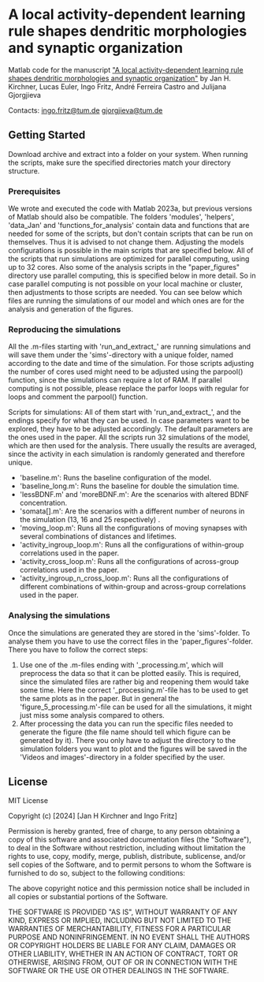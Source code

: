 A local activity-dependent learning rule shapes dendritic morphologies and synaptic organization
====================================================================

Matlab code for the manuscript ["A local activity-dependent learning rule shapes dendritic morphologies and synaptic organization"](https://doi.org/10.7554/eLife.87527.1) by Jan H. Kirchner, Lucas Euler, Ingo Fritz, André Ferreira Castro and Julijana Gjorgjieva

Contacts:
ingo.fritz@tum.de
gjorgjieva@tum.de

Getting Started
---------------

Download archive and extract into a folder on your system. When running the scripts, make sure the specified directories match your directory structure.

### Prerequisites

We wrote and executed the code with Matlab 2023a, but previous versions of Matlab should also be compatible.
The folders 'modules', 'helpers', 'data_Jan' and 'functions_for_analysis' contain data and functions that are needed for some of the scripts, but don't contain scripts that can be run on themselves. Thus it is advised to not change them. Adjusting the models configurations is possible in the main scripts that are specified below. 
All of the scripts that run simulations are optimized for parallel computing, using up to 32 cores. Also some of the analysis scripts in the "paper_figures" directory use parallel computing, this is specified below in more detail. So in case parallel computing is not possible on your local machine or cluster, then adjustments to those scripts are needed. You can see below which files are running the simulations of our model and which ones are for the analysis and generation of the figures.

### Reproducing the simulations

All the .m-files starting with 'run_and_extract_' are running simulations and will save them under the 'sims'-directory with a unique folder, named according to the date and time of the simulation.
For those scripts adjusting the number of cores used might need to be adjusted using the parpool() function, since the simulations can require a lot of RAM. If parallel computing is not possible, please replace the parfor loops with regular for loops and comment the parpool() function.

Scripts for simulations:
All of them start with 'run_and_extract_', and the endings specify for what they can be used. In case parameters want to be explored, they have to be adjusted accordingly. The default parameters are the ones used in the paper. All the scripts run 32 simulations of the model, which are then used for the analysis. There usually the results are averaged, since the activity in each simulation is randomly generated and therefore unique.
- 'baseline.m': Runs the baseline configuration of the model.
- 'baseline_long.m': Runs the baseline for double the simulation time.
- 'lessBDNF.m' and 'moreBDNF.m': Are the scenarios with altered BDNF concentration.
- 'somata[].m': Are the scenarios with a different number of neurons in the simulation (13, 16 and 25 respectively) .
- 'moving_loop.m': Runs all the configurations of moving synapses with several combinations of distances and lifetimes.
- 'activity_ingroup_loop.m': Runs all the configurations of within-group correlations used in the paper.
- 'activity_cross_loop.m': Runs all the configurations of across-group correlations used in the paper.
- 'activity_ingroup_n_cross_loop.m': Runs all the configurations of different combinations of within-group and across-group correlations used in the paper.

### Analysing the simulations

Once the simulations are generated they are stored in the 'sims'-folder. To analyse them you have to use the correct files in the 'paper_figures'-folder.
There you  have to follow the correct steps:
1) Use one of the .m-files ending with '_processing.m', which will preprocess the data so that it can be plotted easily. This is required, since the simulated files are rather big and reopening them would take some time. Here the correct '_processing.m'-file has to be used to get the same plots as in the paper. But in general the 'figure_5_processing.m'-file can be used for all the simulations, it might just miss some analysis compared to others.
2) After processing the data you can run the specific files needed to generate the figure (the file name should tell which figure can be generated by it). There you only have to adjust the directory to the simulation folders you want to plot and the figures will be saved in the 'Videos and images'-directory in a folder specified by the user.


License
-------

MIT License

Copyright (c) \[2024\] \[Jan H Kirchner and Ingo Fritz\]

Permission is hereby granted, free of charge, to any person obtaining a copy of this software and associated documentation files (the "Software"), to deal in the Software without restriction, including without limitation the rights to use, copy, modify, merge, publish, distribute, sublicense, and/or sell copies of the Software, and to permit persons to whom the Software is furnished to do so, subject to the following conditions:

The above copyright notice and this permission notice shall be included in all copies or substantial portions of the Software.

THE SOFTWARE IS PROVIDED "AS IS", WITHOUT WARRANTY OF ANY KIND, EXPRESS OR IMPLIED, INCLUDING BUT NOT LIMITED TO THE WARRANTIES OF MERCHANTABILITY, FITNESS FOR A PARTICULAR PURPOSE AND NONINFRINGEMENT. IN NO EVENT SHALL THE AUTHORS OR COPYRIGHT HOLDERS BE LIABLE FOR ANY CLAIM, DAMAGES OR OTHER LIABILITY, WHETHER IN AN ACTION OF CONTRACT, TORT OR OTHERWISE, ARISING FROM, OUT OF OR IN CONNECTION WITH THE SOFTWARE OR THE USE OR OTHER DEALINGS IN THE SOFTWARE.  
